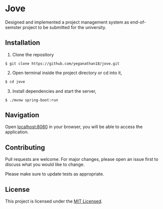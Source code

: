 # Jove

Designed and implemented a project management system as end-of-semster project to be submitted for the university.

## Installation
1. Clone the repository
```git
$ git clone https://github.com/yeganathan18/jove.git 
```

2. Open terminal inside the project directory or cd into it,
```bash
$ cd jove
```

3. Install dependencies and start the server,
```jove
$ ./mvnw spring-boot:run
``` 

## Navigation
Open [localhost:8080](localhost:8080) in your browser, you will be able to access the application.


<!-- ## Usage

```python
import foobar

# returns 'words'
foobar.pluralize('word')

# returns 'geese'
foobar.pluralize('goose')

# returns 'phenomenon'
foobar.singularize('phenomena')
``` -->

## Contributing
Pull requests are welcome. For major changes, please open an issue first to discuss what you would like to change.

Please make sure to update tests as appropriate.

## License
This project is licensed under the [MIT Licensed](https://choosealicense.com/licenses/mit/).